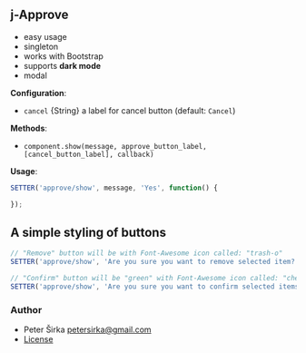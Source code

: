 ## j-Approve

- easy usage
- singleton
- works with Bootstrap
- supports __dark mode__
- modal

__Configuration__:

- `cancel` {String} a label for cancel button (default: `Cancel`)

__Methods__:

- `component.show(message, approve_button_label, [cancel_button_label], callback)`

__Usage__:

```javascript
SETTER('approve/show', message, 'Yes', function() {

});
````

## A simple styling of buttons

```javascript
// "Remove" button will be with Font-Awesome icon called: "trash-o"
SETTER('approve/show', 'Are you sure you want to remove selected item?', '"trash-o" Remove', REMOVE_FUNCTION);

// "Confirm" button will be "green" with Font-Awesome icon called: "checked-circle"
SETTER('approve/show', 'Are you sure you want to confirm selected items?', '"checked-circle" Confirm #2BA433', REMOVE_FUNCTION);
````

### Author

- Peter Širka <petersirka@gmail.com>
- [License](https://www.totaljs.com/license/)